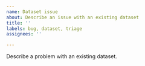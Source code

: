 ```yaml
---
name: Dataset issue
about: Describe an issue with an existing dataset
title: ''
labels: bug, dataset, triage
assignees: ''

---
```


Describe a problem with an existing dataset.
